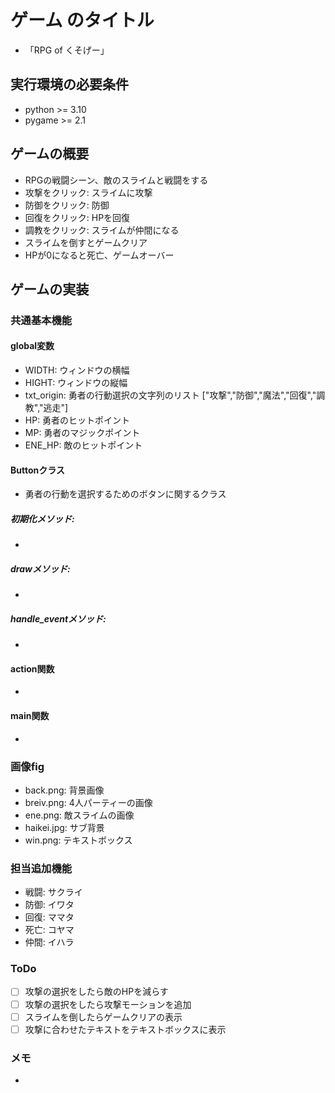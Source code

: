 # ゲーム のタイトル
* 「RPG of くそげー」
## 実行環境の必要条件
* python >= 3.10
* pygame >= 2.1

## ゲームの概要
* RPGの戦闘シーン、敵のスライムと戦闘をする
* 攻撃をクリック: スライムに攻撃
* 防御をクリック: 防御
* 回復をクリック: HPを回復
* 調教をクリック: スライムが仲間になる
* スライムを倒すとゲームクリア
* HPが0になると死亡、ゲームオーバー

## ゲームの実装
### 共通基本機能
#### global変数
* WIDTH: ウィンドウの横幅
* HIGHT: ウィンドウの縦幅
* txt_origin: 勇者の行動選択の文字列のリスト ["攻撃","防御","魔法","回復","調教","逃走"]
* HP: 勇者のヒットポイント
* MP: 勇者のマジックポイント
* ENE_HP: 敵のヒットポイント
#### Buttonクラス
* 勇者の行動を選択するためのボタンに関するクラス
##### 初期化メソッド:
*
##### drawメソッド:
*
##### handle_eventメソッド:
*
#### action関数
*
#### main関数
*
### 画像fig
* back.png: 背景画像
* breiv.png: 4人パーティーの画像
* ene.png: 敵スライムの画像
* haikei.jpg: サブ背景
* win.png: テキストボックス

### 担当追加機能
* 戦闘: サクライ
* 防御: イワタ
* 回復: ママタ
* 死亡: コヤマ
* 仲間: イハラ
### ToDo
- [ ] 攻撃の選択をしたら敵のHPを減らす
- [ ] 攻撃の選択をしたら攻撃モーションを追加
- [ ] スライムを倒したらゲームクリアの表示
- [ ] 攻撃に合わせたテキストをテキストボックスに表示
### メモ
* 